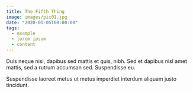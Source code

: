 ```yaml
---
title: The Fifth Thing
image: images/pic01.jpg
date: "2020-01-05T00:00:00"
tags:
  - example
  - lorem ipsum
  - content
---
```

Duis neque nisi, dapibus sed mattis et quis, nibh. Sed et dapibus nisl amet
mattis, sed a rutrum accumsan sed. Suspendisse eu.
<!-- more -->
Suspendisse laoreet metus ut metus imperdiet interdum aliquam justo tincidunt.
